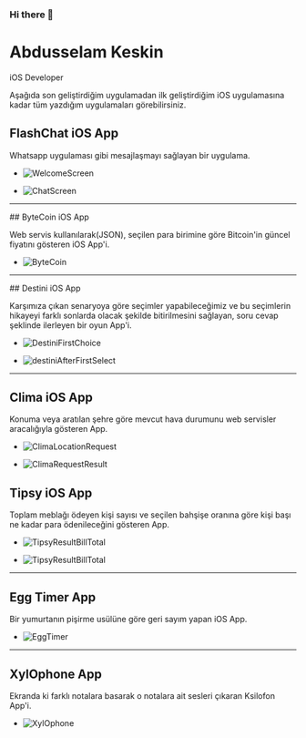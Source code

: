 ### Hi there 👋

# **Abdusselam Keskin**

iOS Developer

Aşağıda son geliştirdiğim uygulamadan ilk geliştirdiğim iOS uygulamasına kadar tüm yazdığım uygulamaları görebilirsiniz.

## FlashChat iOS App

Whatsapp uygulaması gibi mesajlaşmayı sağlayan bir uygulama.

* ![WelcomeScreen](/flashChatWelcome.png)

* ![ChatScreen](/flashChatScreen.png)

---

## ByteCoin iOS App

Web servis kullanılarak(JSON), seçilen para birimine göre Bitcoin'in güncel fiyatını gösteren iOS App'i.

* ![ByteCoin](/byteCoin.png)

---

## Destini iOS App

Karşımıza çıkan senaryoya göre seçimler yapabileceğimiz ve bu seçimlerin hikayeyi farklı sonlarda olacak şekilde bitirilmesini sağlayan, soru cevap şeklinde ilerleyen bir oyun App'i.

* ![DestiniFirstChoice](/destiniFirstChoice.png)

* ![destiniAfterFirstSelect](/destiniAfterFirstSelect.png)

---

## Clima iOS App

Konuma veya aratılan şehre göre mevcut hava durumunu web servisler aracalığıyla gösteren App.

* ![ClimaLocationRequest](/climaLocationRequest.png)

* ![ClimaRequestResult](/climaRequestResult.png)

## Tipsy iOS App

Toplam meblağı ödeyen kişi sayısı ve seçilen bahşişe oranına göre kişi başı ne kadar para ödenileceğini gösteren App.

* ![TipsyResultBillTotal](/tipsyEnterBillTotal.png)

* ![TipsyResultBillTotal](/tipsyResultBillTotal.png)

---

## Egg Timer App

Bir yumurtanın pişirme usülüne göre geri sayım yapan iOS App.

* ![EggTimer](/eggTimer.png)

---

## XylOphone App

Ekranda ki farklı notalara basarak o notalara ait sesleri çıkaran Ksilofon App'i.

* ![XylOphone](/xylOphone.png)



<!--
**abdusselm/abdusselm** is a ✨ _special_ ✨ repository because its `README.md` (this file) appears on your GitHub profile.

Here are some ideas to get you started:

- 🔭 I’m currently working on ...
- 🌱 I’m currently learning ...
- 👯 I’m looking to collaborate on ...
- 🤔 I’m looking for help with ...
- 💬 Ask me about ...
- 📫 How to reach me: ...
- 😄 Pronouns: ...
- ⚡ Fun fact: ...
-->
